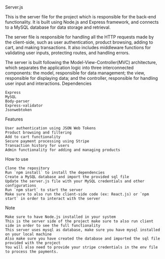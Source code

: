 Server.js

This is the server file for the project which is responsible for the back-end functionality. It is built using Node.js and Express framework, and connects to a MySQL database for data storage and retrieval.

The server file is responsible for handling all the HTTP requests made by the client-side, such as user authentication, product browsing, adding to cart, and making transactions. It also includes middleware functions for validating user inputs, protecting routes, and handling errors.

The server is built following the Model-View-Controller(MVC) architecture, which separates the application logic into three interconnected components: the model, responsible for data management; the view, responsible for displaying data; and the controller, responsible for handling user input and interactions.
Dependencies

    Express
    MySQL
    Body-parser
    Express-validator
    Jsonwebtoken

Features

    User authentication using JSON Web Tokens
    Product browsing and filtering
    Add to cart functionality
    Secure payment processing using Stripe
    Transaction history for users
    Admin functionality for adding and managing products

How to use

    Clone the repository
    Run `npm install` to install the dependencies
    Create a MySQL database and import the provided sql file
    Update the server.js file with your MySQL credentials and other configurations
    Run `npm start` to start the server
    Make sure to also run the client-side code (ex: React.js) or `npm start` in order to interact with the server

Note

    Make sure to have Node.js installed in your system
    This is the server side of the project make sure to also run client side in order to see the full functionality
    This server uses mysql as database, make sure you have mysql installed on your local machine
    Also make sure you have created the database and imported the sql file provided with the project
    You will also need to provide your stripe credentials in the env file to process the payments.

